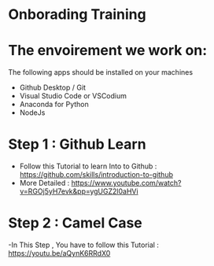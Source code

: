 # Onborading Training

# The envoirement we work on:
The following apps should be installed on your machines
- Github Desktop / Git
- Visual Studio Code or VSCodium
- Anaconda for Python
- NodeJs

# Step 1 :  Github Learn 
  - Follow this Tutorial to learn Into to Github : https://github.com/skills/introduction-to-github
  - More Detailed : https://www.youtube.com/watch?v=RGOj5yH7evk&pp=ygUGZ2l0aHVi
# Step 2 : Camel Case 
  -In This Step , You have to follow this Tutorial : https://youtu.be/aQynK6RRdX0
